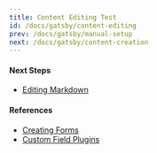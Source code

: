 ```yaml
---
title: Content Editing Test
id: /docs/gatsby/content-editing
prev: /docs/gatsby/manual-setup
next: /docs/gatsby/content-creation
---
```


#### Next Steps

- [Editing Markdown](/docs/gatsby/content-editing/#1-editing-markdown-in-gatsby)

#### References

- [Creating Forms](../using-tina/creating-forms.md)
- [Custom Field Plugins](./custom-field-plugins.md)
